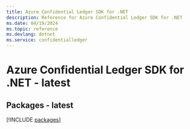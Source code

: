 ```yaml
---
title: Azure Confidential Ledger SDK for .NET
description: Reference for Azure Confidential Ledger SDK for .NET
ms.date: 04/19/2024
ms.topic: reference
ms.devlang: dotnet
ms.service: confidentialledger
---
```

# Azure Confidential Ledger SDK for .NET - latest
## Packages - latest
[!INCLUDE [packages](confidential-ledger-index.md)]